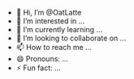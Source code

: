 - 👋 Hi, I’m @OatLatte
- 👀 I’m interested in ...
- 🌱 I’m currently learning ...
- 💞️ I’m looking to collaborate on ...
- 📫 How to reach me ...
- 😄 Pronouns: ...
- ⚡ Fun fact: ...

<!---
cocodecoco/cocodecoco is a ✨ special ✨ repository because its `README.md` (this file) appears on your GitHub profile.
You can click the Preview link to take a look at your changes.
--->
